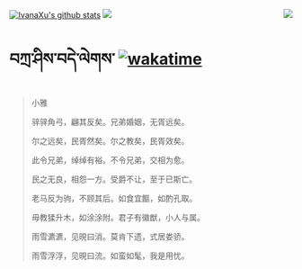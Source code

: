 [![IvanaXu's github stats](https://github-readme-stats.vercel.app/api?username=IvanaXu&show_icons=true&theme=vue-dark)](https://github.com/anuraghazra/github-readme-stats)
<img align="right" src="https://github-readme-stats.vercel.app/api/top-langs/?username=IvanaXu&langs_count=8&theme=graywhite" />
<img src="https://github-readme-stats.vercel.app/api/wakatime?username=IvanaXu&layout=compact&langs_count=8&theme=vue-dark&custom_title=Programming~Times/SinceJul.29.2021" />
# བཀྲ་ཤིས་བདེ་ལེགས་	[![wakatime](https://wakatime.com/badge/user/5043ee4a-e361-4607-9d47-d557f2005d05.svg)](https://wakatime.com/@5043ee4a-e361-4607-9d47-d557f2005d05)
> 小雅
> 
> 骍骍角弓，翩其反矣。兄弟婚姻，无胥远矣。
> 
> 尔之远矣，民胥然矣。尔之教矣，民胥效矣。
> 
> 此令兄弟，绰绰有裕。不令兄弟，交相为愈。
> 
> 民之无良，相怨一方。受爵不让，至于已斯亡。
> 
> 老马反为驹，不顾其后。如食宜饇，如酌孔取。
> 
> 毋教猱升木，如涂涂附。君子有徽猷，小人与属。
> 
> 雨雪瀌瀌，见晛曰消。莫肯下遗，式居娄骄。
> 
> 雨雪浮浮，见晛曰流。如蛮如髦，我是用忧。
>
